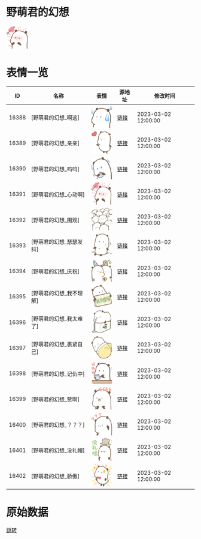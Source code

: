 # 野萌君的幻想

<img src="./cover.png" height="60" alt="cover" />

# 表情一览

|ID|名称|表情|源地址|修改时间|
|----|----|----|----|----|
|16388|[野萌君的幻想_啊这]|<img src="./pic/016388_%5B野萌君的幻想_啊这%5D.png" height="60" alt="啊这"/>|[链接](https://i0.hdslb.com/bfs/garb/0a5b4803170531c3c5e17b1a6f43547adab46617.png)|2023-03-02 12:00:00|
|16389|[野萌君的幻想_亲亲]|<img src="./pic/016389_%5B野萌君的幻想_亲亲%5D.png" height="60" alt="亲亲"/>|[链接](https://i0.hdslb.com/bfs/garb/da8ed2f7e94b9bc68939a8a775762c08b65ab26d.png)|2023-03-02 12:00:00|
|16390|[野萌君的幻想_呜呜]|<img src="./pic/016390_%5B野萌君的幻想_呜呜%5D.png" height="60" alt="呜呜"/>|[链接](https://i0.hdslb.com/bfs/garb/37422d2f459ebaf6954cec37f01ff0fa98440975.png)|2023-03-02 12:00:00|
|16391|[野萌君的幻想_心动啊]|<img src="./pic/016391_%5B野萌君的幻想_心动啊%5D.png" height="60" alt="心动啊"/>|[链接](https://i0.hdslb.com/bfs/garb/7c59dd678bb5ec6483e81285ed95e776601bd1d0.png)|2023-03-02 12:00:00|
|16392|[野萌君的幻想_围观]|<img src="./pic/016392_%5B野萌君的幻想_围观%5D.png" height="60" alt="围观"/>|[链接](https://i0.hdslb.com/bfs/garb/7465f3874bf035828fdc393b61e3cb764776704f.png)|2023-03-02 12:00:00|
|16393|[野萌君的幻想_瑟瑟发抖]|<img src="./pic/016393_%5B野萌君的幻想_瑟瑟发抖%5D.png" height="60" alt="瑟瑟发抖"/>|[链接](https://i0.hdslb.com/bfs/garb/dec39d1c5e7cb272fd6a0d62a1e6d02ee2146319.png)|2023-03-02 12:00:00|
|16394|[野萌君的幻想_庆祝]|<img src="./pic/016394_%5B野萌君的幻想_庆祝%5D.png" height="60" alt="庆祝"/>|[链接](https://i0.hdslb.com/bfs/garb/2ab91b4ac2d9f004d0f15614d5a4c72b56866222.png)|2023-03-02 12:00:00|
|16395|[野萌君的幻想_我不理解]|<img src="./pic/016395_%5B野萌君的幻想_我不理解%5D.png" height="60" alt="我不理解"/>|[链接](https://i0.hdslb.com/bfs/garb/a047b6c732917d44a1c9c26d6c15afa511cfe3ee.png)|2023-03-02 12:00:00|
|16396|[野萌君的幻想_我太难了]|<img src="./pic/016396_%5B野萌君的幻想_我太难了%5D.png" height="60" alt="我太难了"/>|[链接](https://i0.hdslb.com/bfs/garb/76ee28ff2cd943abfb43f36d22f2ece7b4d5ccfe.png)|2023-03-02 12:00:00|
|16397|[野萌君的幻想_裹紧自己]|<img src="./pic/016397_%5B野萌君的幻想_裹紧自己%5D.png" height="60" alt="裹紧自己"/>|[链接](https://i0.hdslb.com/bfs/garb/86fe1fe733ee01304291ca6ff97101f3d3e56787.png)|2023-03-02 12:00:00|
|16398|[野萌君的幻想_记仇中]|<img src="./pic/016398_%5B野萌君的幻想_记仇中%5D.png" height="60" alt="记仇中"/>|[链接](https://i0.hdslb.com/bfs/garb/e5387e3d8ae30bc4323a3f00c7fea94b94883699.png)|2023-03-02 12:00:00|
|16399|[野萌君的幻想_赞啊]|<img src="./pic/016399_%5B野萌君的幻想_赞啊%5D.png" height="60" alt="赞啊"/>|[链接](https://i0.hdslb.com/bfs/garb/3808d610b22384b86c22958c44facd47cf3f595c.png)|2023-03-02 12:00:00|
|16400|[野萌君的幻想_？？？]|<img src="./pic/016400_%5B野萌君的幻想_？？？%5D.png" height="60" alt="？？？"/>|[链接](https://i0.hdslb.com/bfs/garb/74b34a730decfc3c2c94a48ee6cec391c02d5f00.png)|2023-03-02 12:00:00|
|16401|[野萌君的幻想_没礼帽]|<img src="./pic/016401_%5B野萌君的幻想_没礼帽%5D.png" height="60" alt="没礼帽"/>|[链接](https://i0.hdslb.com/bfs/garb/1bd4d654ee3a973c448cf3d4f6a9d1fa3e480da2.png)|2023-03-02 12:00:00|
|16402|[野萌君的幻想_骄傲]|<img src="./pic/016402_%5B野萌君的幻想_骄傲%5D.png" height="60" alt="骄傲"/>|[链接](https://i0.hdslb.com/bfs/garb/03ef31c479f20d11a7a30c47a3ebbbe94e3d44b0.png)|2023-03-02 12:00:00|

# 原始数据

[跳转](./raw.json)

